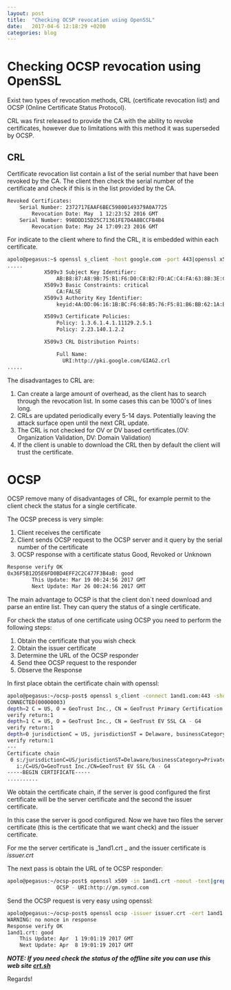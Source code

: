 ```yaml
---
layout: post
title:  "Checking OCSP revocation using OpenSSL"
date:   2017-04-6 12:18:29 +0200
categories: blog
---
```

# Checking OCSP revocation using OpenSSL

Exist two types of revocation methods, CRL (certificate revocation list) and OCSP (Online Certificate Status Protocol).

CRL was first released to provide the CA with the ability to revoke certificates, however due to limitations with this method it was superseded by OCSP.

## CRL
Certificate revocation list contain a list of the serial number that have been revoked by the CA. The client then check the serial number of the certificate and check if this is in the list provided by the CA.

```bash
Revoked Certificates:
    Serial Number: 2372717EAAF6BEC59800149379A0A7725
        Revocation Date: May  1 12:23:52 2016 GMT
    Serial Number: 998DDD15D25C71361FE7D4A8BCCFB4B4
        Revocation Date: May 24 17:09:23 2016 GMT
```
For indicate to the client where to find the CRL, it is embedded within each certificate.

```bash
apolo@pegasus:~$ openssl s_client -host google.com -port 443|openssl x509 -text
.....
            X509v3 Subject Key Identifier: 
                AB:B8:87:A8:9B:75:B1:F6:D0:C8:B2:FD:AC:C4:FA:63:8B:3E:C2:CC
            X509v3 Basic Constraints: critical
                CA:FALSE
            X509v3 Authority Key Identifier: 
                keyid:4A:DD:06:16:1B:BC:F6:68:B5:76:F5:81:B6:BB:62:1A:BA:5A:81:2F

            X509v3 Certificate Policies: 
                Policy: 1.3.6.1.4.1.11129.2.5.1
                Policy: 2.23.140.1.2.2

            X509v3 CRL Distribution Points: 

                Full Name:
                  URI:http://pki.google.com/GIAG2.crl
.....
```
The disadvantages to CRL are:
  1. Can create a large amount of overhead, as the client has to search through the revocation list. In some cases this can be 1000's of lines long.
  2. CRLs are updated periodically every 5-14 days. Potentially leaving the attack surface open until the next CRL update.
  3. The CRL is not checked for OV or DV based certificates.(OV: Organization Validation, DV: Domain Validation)  
  4. If the client is unable to download the CRL then by default the client will trust the certificate. 
# OCSP

OCSP remove many of disadvantages of CRL, for example permit to the client check the status for a single certificate.

The OCSP precess is very simple:

1. Client receives the certificate
2. Client sends OCSP request to the OCSP server and it query by the serial number of the certificate
3. OCSP response with a certificate status Good, Revoked or Unknown

```bash
Response verify OK
0x36F5B12D5E6FD0BD4EFF2C2C477F3B4aB: good
        This Update: Mar 19 00:24:56 2017 GMT
        Next Update: Mar 26 00:24:56 2017 GMT
```

The main advantage to OCSP is that the client don\`t need download and parse an entire list. They can query the status of a single certificate.

For check the status of one certificate using OCSP you need to perform the following steps:
1. Obtain the certificate that you wish check
2. Obtain the issuer certificate
3. Determine the URL of the OCSP responder
4. Send thee OCSP request to the responder
5. Observe the Response

In first place obtain the certificate chain with openssl:
```bash
apolo@pegasus:~/ocsp-post$ openssl s_client -connect 1and1.com:443 -showcerts
CONNECTED(00000003)
depth=2 C = US, O = GeoTrust Inc., CN = GeoTrust Primary Certification Authority
verify return:1
depth=1 C = US, O = GeoTrust Inc., CN = GeoTrust EV SSL CA - G4
verify return:1
depth=0 jurisdictionC = US, jurisdictionST = Delaware, businessCategory = Private Organization, serialNumber = 3658311, C = US, ST = Pennsylvania, L = Chesterbrook, O = 1&1 Internet Inc., CN = www.1and1.com
verify return:1
---
Certificate chain
 0 s:/jurisdictionC=US/jurisdictionST=Delaware/businessCategory=Private Organization/serialNumber=3658311/C=US/ST=Pennsylvania/L=Chesterbrook/O=1&1 Internet Inc./CN=www.1and1.com
   i:/C=US/O=GeoTrust Inc./CN=GeoTrust EV SSL CA - G4
-----BEGIN CERTIFICATE-----
..........
```
We obtain the certificate chain, if the server is good configured the first certificate will be the server certificate and the second the issuer certificate.

In this case the server is good configured. Now we have two files the server certificate (this is the certificate that we want check) and the issuer certificate.

For me the server certificate is _1and1.crt _ and the issuer certificate is _issuer.crt_

The next pass is obtain the URL of te OCSP responder:

```bash
apolo@pegasus:~/ocsp-post$ openssl x509 -in 1and1.crt -noout -text|grep OCSP
                OCSP - URI:http://gm.symcd.com
```

Send the OCSP request is very easy using openssl:

```bash
apolo@pegasus:~/ocsp-post$ openssl ocsp -issuer issuer.crt -cert 1and1.crt -url http://gm.symcd.com -CAfile issuer.crt 
WARNING: no nonce in response
Response verify OK
1and1.crt: good
	This Update: Apr  1 19:01:19 2017 GMT
	Next Update: Apr  8 19:01:19 2017 GMT
```
***NOTE: If you need check the status of the offline site you can use this web site [crt.sh](https://crt.sh/)***

Regards!


